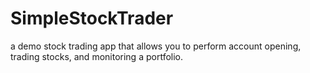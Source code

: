 # SimpleStockTrader

a demo stock trading app that allows you to perform account opening, trading stocks, and monitoring a portfolio.
